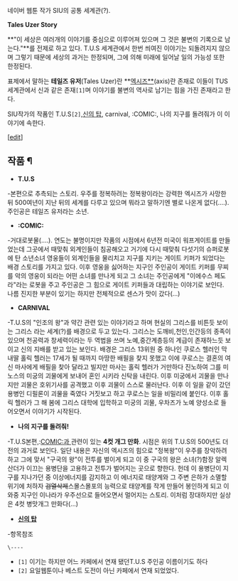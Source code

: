 네이버 웹툰 작가 SIU의 공통 세계관(?).

**Tales Uzer Story**

**"이 세상은 여러개의 이야기를 중심으로 이루어져 있으며 그 것은 불변의 기록으로 남는다."**를 전제로 하고 있다. T.U.S 세계관에서 한번 씌여진 이야기는 되돌려지지 않으며 그렇기 때문에 세상의 과거는 한정되며, 그에 의해 미래에 일어날 일의 가능성 또한 한정된다.

표제에서 말하는 **테일즈 유저**(Tales Uzer)란
**[엑시즈**](%EC%97%91%EC%8B%9C%EC%A6%88%28T.U.S%29.md)(axis)란 존재로 이들이
TUS세계관에서 신과 같은 존재`[1]`며 이야기를 불변의 역사로 남기는 힘을 가진 존재라고 한다.

SIU작가의 작품인 T.U.S`[2]`,[신의 탑](%EC%8B%A0%EC%9D%98%20%ED%83%91.md), carnival,
:COMIC:, 나의 지구를 돌려줘가 이 이야기에 속한다.

[[edit](http://rigvedawiki.net/r1/wiki.php/T.U.S?action=edit&section=1)]

## 작품 ¶

  

  * **T.U.S**  

-본편으로 추측되는 스토리. 우주를 정복하려는 정복왕이라는 강력한 엑시즈가 사망한 뒤 500여년이 지난 뒤의 세계를 다루고 있으며 뭐라고 말하기엔 별로 나온게 없다(....). 주인공은 테일즈 유저라는 소년.

  

  * **:COMIC:**  

-거대로봇물(....). 연도는 불명이지만 작품의 시점에서 6년전 미국이 워프게이트를 만들었는데 그곳에서 때맞춰 외계인들이 침공해오고 거기에 다시 때맞춰 다섯기의 슈퍼로봇에 탄 소년소녀 영웅들이 외계인들을 물리치고 지구를 지키는 게이트 키퍼가 되었다는 배경 스토리를 가지고 있다. 이후 영웅을 싫어하는 지구인 주인공이 게이트 키퍼를 무찌를 악의 영웅이 되라는 어떤 소녀를 만나게 되고 그 소녀는 주인공에게 "이에수스 페도라"라는 로봇을 주고 주인공은 그 힘으로 게이트 키퍼들과 대립하는 이야기로 보인다. 나름 진지한 부분이 있기는 하지만 전체적으로 센스가 맛이 갔다(...)

  

  * **CARNIVAL**  

-T.U.S의 "인조의 왕"과 약간 관련 있는 이야기라고 하며 현실의 그리스를 비튼듯 보이는 그리스 라는 세계(?)를 배경으로 두고 있는다. 그리스는 도깨비,천인,인간등의 종족이 있으며 천공력과 창세력이라는 두 역법을 쓰며 노예,중간계층등의 계급이 존재하느듯 보이고 신의 지배를 받고 있는 보인다. 배경은 그리스 13위원 중 하나인 쿠로스 헬러인 막내딸 홀릭 헬러는 17세가 될 때까지 마땅한 배필을 찾지 못했고 이에 쿠로스는 결혼의 여신 마사에게 배필을 찾아 달라고 빌지만 마사는 홀릭 헬러가 거만하다 진노하여 그를 미노스의 미궁의 괴물에게 보내어 혼인 시키라 신탁을 내린다. 이후 미궁에서 괴물을 만나지만 괴물은 호위기사를 공격했고 이후 괴물이 스스로 물러난다. 이후 이 일을 같이 갔던 용병인 디필론이 괴물을 죽였다 거짓보고 하고 쿠로스는 일을 비밀리에 붙인다. 이후 홀릭 헬러가 그 해 봄에 그리스 대학에 입학하고 미궁의 괴물, 우차즈가 노예 양성소로 들어오면서 이야기가 시작된다. 

  

  * **나의 지구를 돌려줘!**  

-T.U.S본편,:[COMIC:과 ](COMIC%3A%EA%B3%BC%20.md)관련이 있는 **4컷 개그 만화**. 시점은 위의 T.U.S의 500년도 더 전의 과거로 보인다. 일단 내용은 자신의 엑시즈의 힘으로 "정복왕"이 우주를 장악하려하고 그에 맞서 "구국의 왕"이 전투를 벌이게 되고 이 중 구국의 왕은 소녀(?)함장 알렉산더가 이끄는 용병단을 고용하고 전투가 벌어지는 곳으로 향한다. 헌데 이 용병단이 지구를 지나가던 중 이상에너지를 감지하고 이 에너지로 태양계와 그 주변 은하가 소멸할 위기에 처하자 <del>검열삭제</del>스몰스몰포의 능력으로 태양계를 작게 만들어 봉인하게 되고 이 와중 지구인 이나라가 우주선으로 들어오면서 멀어지는 스토리. 이처럼 장대하지만 실상은 4컷 병맛개그 만화다(...) 

  

  * **[신의 탑](%EC%8B%A0%EC%9D%98%20%ED%83%91.md)**  

-항목참조

`\----`

  * `[1]` 이기는 하지만 어느 카페에서 연재 됐던T.U.S 주인공 이름이기도 하다
  * `[2]` 요일웹툰이나 베스트 도전이 아닌 카페에서 연재 되었었다.

